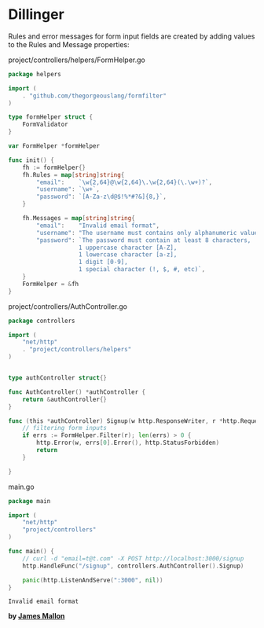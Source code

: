 # Dillinger

Rules and error messages for form input fields are created by adding values to the Rules and Message properties:

project/controllers/helpers/FormHelper.go
```Go
package helpers

import (
	. "github.com/thegorgeouslang/formfilter"
)

type formHelper struct {
	FormValidator
}

var FormHelper *formHelper

func init() {
	fh := formHelper{}
	fh.Rules = map[string]string{
		"email":    `\w{2,64}@\w{2,64}\.\w{2,64}(\.\w+)?`,
		"username": `\w+`,
		"password": `[A-Za-z\d@$!%*#?&]{8,}`,
	}

	fh.Messages = map[string]string{
		"email":    "Invalid email format",
		"username": "The username must contains only alphanumeric values",
		"password": `The password must contain at least 8 characters,
                    1 uppercase character [A-Z],
                    1 lowercase character [a-z],
                    1 digit [0-9],
                    1 special character (!, $, #, etc)`,
	}
	FormHelper = &fh
}

```
project/controllers/AuthController.go

```Go
package controllers

import (
	"net/http"
	. "project/controllers/helpers"
)


type authController struct{}

func AuthController() *authController {
	return &authController{}
}

func (this *authController) Signup(w http.ResponseWriter, r *http.Request) {
	// filtering form inputs
	if errs := FormHelper.Filter(r); len(errs) > 0 {
		http.Error(w, errs[0].Error(), http.StatusForbidden)
		return
	}

}
```
main.go
```Go
package main

import (
	"net/http"
	"project/controllers"
)

func main() {
	// curl -d "email=t@t.com" -X POST http://localhost:3000/signup
	http.HandleFunc("/signup", controllers.AuthController().Signup)

	panic(http.ListenAndServe(":3000", nil))
}
```

```
Invalid email format
```
**by [James Mallon]**

[James Mallon]: <https://www.linkedin.com/in/thiago-mallon/>

